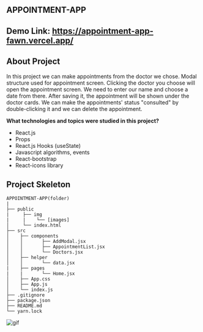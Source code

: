 ## APPOINTMENT-APP

## Demo Link: https://appointment-app-fawn.vercel.app/

## About Project
<p> In this project we can make appointments from the doctor we chose. Modal structure used for appointment screen. Clicking the doctor you choose will open the appointment screen. We need to enter our name and choose a date from there. After saving it, the appointment will be shown under the doctor cards. We can make the appointments' status "consulted" by double-clicking it and we can delete the appointment.</p>
<p><b>What technologies and topics were studied in this project?</b></p>
<ul>
    <li>React.js</li>
    <li>Props</li>
    <li>React.js Hooks (useState)</li>
    <li>Javascript algorithms, events</li>
    <li>React-bootstrap</li>
    <li>React-icons library</li>
</ul>

## Project Skeleton

```
APPOINTMENT-APP(folder)
|
├── public
|     ├── img
|     |    └── [images]
│     └── index.html
├── src      
│    ├── components
│    │       ├── AddModal.jsx
│    │       ├── AppointmentList.jsx
│    │       └── Doctors.jsx
│    ├── helper
│    │       └── data.jsx
|    ├── pages
|    |       └── Home.jsx
│    ├── App.css
│    ├── App.js
│    └── index.js
├── .gitignore
├── package.json
├── README.md
└── yarn.lock
```

<img src="" alt="gif">